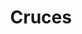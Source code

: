 ---
title: Cruces
date: 
draft: false

# descripcion
description : Pulsera de plata 925 y microcubic

materials: Plata 925

color: Plateado

dimensions: 20cm largo

code: 03-21-0509

type: "Pulseras"

categories: []

price: $6.940,00

price_eftvo: $5.900,00

# Images
# first image will be shown in the product page
images:
  # - image: "images/path_to_image"
  # La ubicacion de las imagenes es imagenes/Pulseras/Pulseras.Microcubic/03-21-0509-cruces
  - image: "./images/pulseras/microcubic/03-21-0509.JPG"
---